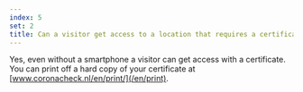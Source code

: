 ```yaml
---
index: 5
set: 2
title: Can a visitor get access to a location that requires a certificate if they don’t own a smartphone?
---
```

Yes, even without a smartphone a visitor can get access with a certificate. You can print off a hard copy of your certificate at [www.coronacheck.nl/en/print/](/en/print).
